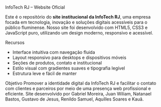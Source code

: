 InfoTech RJ – Website Oficial

Este é o repositório do **site institucional da InfoTech RJ**, uma empresa focada em tecnologia, inovação e soluções digitais acessíveis para o público fluminense. Nosso site foi desenvolvido com HTML5, CSS3 e JavaScript puro, utilizando um design moderno, responsivo e acessível.

Recursos
- Interface intuitiva com navegação fluida
- Layout responsivo para desktops e dispositivos móveis
- Seções de produtos, contato e institucional
- Estilo visual com gradientes suaves e tipografia legível
- Estrutura leve e fácil de manter

Objetivo
Promover a identidade digital da InfoTech RJ e facilitar o contato com clientes e parceiros por meio de uma presença web profissional e eficiente.
Site desenvolvido por Gabriel Moreira, Juan Wiliam, Natanael Bastos, Gustavo de Jesus, Renildo Samuel, Aquílles Soares e Kauã.
